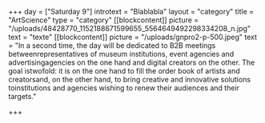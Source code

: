+++
day = ["Saturday 9"]
introtext = "Blablabla"
layout = "category"
title = "ArtScience"
type = "category"
[[blockcontent]]
picture = "/uploads/48428770_1152188671599655_5564649492298334208_n.jpg"
text = "texte"
[[blockcontent]]
picture = "/uploads/gnpro2-p-500.jpeg"
text = "In a second time, the day will be dedicated to B2B meetings betweenrepresentatives of museum institutions, event agencies and advertisingagencies on the one hand and digital creators on the other. The goal istwofold: it is on the one hand to fill the order book of artists and creatorsand, on the other hand, to bring creative and innovative solutions toinstitutions and agencies wishing to renew their audiences and their targets."

+++
